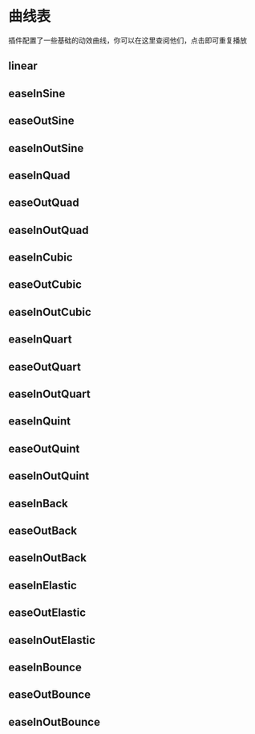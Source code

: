 # 曲线表

插件配置了一些基础的动效曲线，你可以在这里查阅他们，点击即可重复播放

## linear

<show-transition :data="curves.get('linear')" />

## easeInSine

<show-transition :data="curves.get('easeInSine')" />

## easeOutSine

<show-transition :data="curves.get('easeOutSine')" />

## easeInOutSine

<show-transition :data="curves.get('easeInOutSine')" />

## easeInQuad

<show-transition :data="curves.get('easeInQuad')" />

## easeOutQuad

<show-transition :data="curves.get('easeOutQuad')" />

## easeInOutQuad

<show-transition :data="curves.get('easeInOutQuad')" />

## easeInCubic

<show-transition :data="curves.get('easeInCubic')" />

## easeOutCubic

<show-transition :data="curves.get('easeOutCubic')" />

## easeInOutCubic

<show-transition :data="curves.get('easeInOutCubic')" />

## easeInQuart

<show-transition :data="curves.get('easeInQuart')" />

## easeOutQuart

<show-transition :data="curves.get('easeOutQuart')" />

## easeInOutQuart

<show-transition :data="curves.get('easeInOutQuart')" />

## easeInQuint

<show-transition :data="curves.get('easeInQuint')" />

## easeOutQuint

<show-transition :data="curves.get('easeOutQuint')" />

## easeInOutQuint

<show-transition :data="curves.get('easeInOutQuint')" />

## easeInBack

<show-transition :data="curves.get('easeInBack')" />

## easeOutBack

<show-transition :data="curves.get('easeOutBack')" />

## easeInOutBack

<show-transition :data="curves.get('easeInOutBack')" />

## easeInElastic

<show-transition :data="curves.get('easeInElastic')" />

## easeOutElastic

<show-transition :data="curves.get('easeOutElastic')" />

## easeInOutElastic

<show-transition :data="curves.get('easeInOutElastic')" />

## easeInBounce

<show-transition :data="curves.get('easeInBounce')" />

## easeOutBounce

<show-transition :data="curves.get('easeOutBounce')" />

## easeInOutBounce

<show-transition :data="curves.get('easeInOutBounce')" />

<script>
import curves from '../.vuepress/curves/index.js'

export default {
  data () {
    return {
      curves
    }
  }
}

</script>
